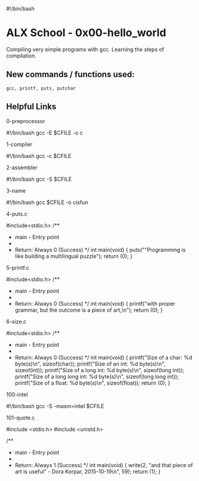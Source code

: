 #!/bin/bash
# ALX School - 0x00-hello_world
Compiling very simple programs with gcc. Learning the steps of compilation.
## New commands / functions used:
``gcc, printf, puts, putchar``
## Helpful Links


0-preprocessor

#!/bin/bash
gcc -E $CFILE -o c

1-compiler

#!/bin/bash
gcc -c $CFILE

2-assembler

#!/bin/bash
gcc -S $CFILE

3-name

#!/bin/bash
gcc $CFILE -o cisfun

4-puts.c

#include<stdio.h>
/**
 * main - Entry point
 *
 * Return: Always 0 (Success)
 */
int main(void)
{
	puts("\"Programming is like building a multilingual puzzle");
	return (0);
}


5-printf.c

#include<stdio.h>
/**
* main - Entry point
*
* Return: Always 0 (Success)
*/
int main(void)
{
	printf("with proper grammar, but the outcome is a piece of art,\n");
	return (0);
}

6-size.c

#include<stdio.h>
/**
* main - Entry point
*
* Return: Always 0 (Success)
*/
int main(void)
{
	printf("Size of a char: %d byte(s)\n", sizeof(char));
	printf("Size of an int: %d byte(s)\n", sizeof(int));
	printf("Size of a long int: %d byte(s)\n", sizeof(long int));
	printf("Size of a long long int: %d byte(s)\n", sizeof(long long int));
	printf("Size of a float: %d byte(s)\n", sizeof(float));
	return (0);
}

100-intel

#!/bin/bash
gcc -S -masm=intel $CFILE

101-quote.c

#include <stdio.h>
#include <unistd.h>

/**
* main - Entry point
*
* Return: Always 1 (Success)
*/
int main(void)
{
	write(2,
	"and that piece of art is useful\" - Dora Korpar, 2015-10-19\n", 59);
	return (1);
}
